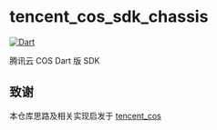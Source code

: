 # tencent_cos_sdk_chassis

[![Dart](https://github.com/cj0x39e/tecent_cos_plus/actions/workflows/dart.yml/badge.svg)](https://github.com/cj0x39e/tecent_cos_plus/actions/workflows/dart.yml)

腾讯云 COS Dart 版 SDK

## 致谢

本仓库思路及相关实现启发于 [tencent_cos](https://github.com/zhangruiyu/tencent_cos)
